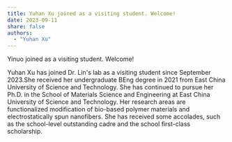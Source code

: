 ```yaml
---
title: Yuhan Xu joined as a visiting student. Welcome!
date: 2023-09-11
share: false
authors:
  - "Yuhan Xu"
---
```


Yinuo joined as a visiting student. Welcome!

<!--more-->

Yuhan Xu has joined Dr. Lin's lab as a visiting student since September 2023.She received her undergraduate BEng degree in 2021 from East China University of Science and Technology. She has continued to pursue her Ph.D. in the School of Materials Science and Engineering at East China University of Science and Technology. Her research areas are functionalized modification of bio-based polymer materials and electrostatically spun nanofibers. She has received some accolades, such as the school-level outstanding cadre and the school first-class scholarship.
